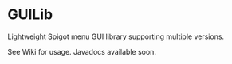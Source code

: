 # GUILib
Lightweight Spigot menu GUI library supporting multiple versions.

See Wiki for usage. Javadocs available soon.
